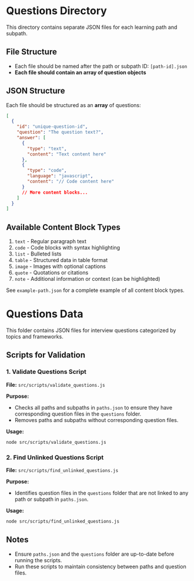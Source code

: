 # Questions Directory

This directory contains separate JSON files for each learning path and subpath.

## File Structure

- Each file should be named after the path or subpath ID: `[path-id].json`
- **Each file should contain an array of question objects**

## JSON Structure

Each file should be structured as an **array** of questions:

```json
[
  {
    "id": "unique-question-id",
    "question": "The question text?",
    "answer": [
      {
        "type": "text",
        "content": "Text content here"
      },
      {
        "type": "code",
        "language": "javascript",
        "content": "// Code content here"
      }
      // More content blocks...
    ]
  }
]
```

## Available Content Block Types

1. `text` - Regular paragraph text
2. `code` - Code blocks with syntax highlighting
3. `list` - Bulleted lists
4. `table` - Structured data in table format
5. `image` - Images with optional captions
6. `quote` - Quotations or citations
7. `note` - Additional information or context (can be highlighted)

See `example-path.json` for a complete example of all content block types.

# Questions Data

This folder contains JSON files for interview questions categorized by topics and frameworks.

## Scripts for Validation

### 1. Validate Questions Script

**File:** `src/scripts/validate_questions.js`

**Purpose:**

- Checks all paths and subpaths in `paths.json` to ensure they have corresponding question files in the `questions` folder.
- Removes paths and subpaths without corresponding question files.

**Usage:**

```bash
node src/scripts/validate_questions.js
```

### 2. Find Unlinked Questions Script

**File:** `src/scripts/find_unlinked_questions.js`

**Purpose:**

- Identifies question files in the `questions` folder that are not linked to any path or subpath in `paths.json`.

**Usage:**

```bash
node src/scripts/find_unlinked_questions.js
```

## Notes

- Ensure `paths.json` and the `questions` folder are up-to-date before running the scripts.
- Run these scripts to maintain consistency between paths and question files.
